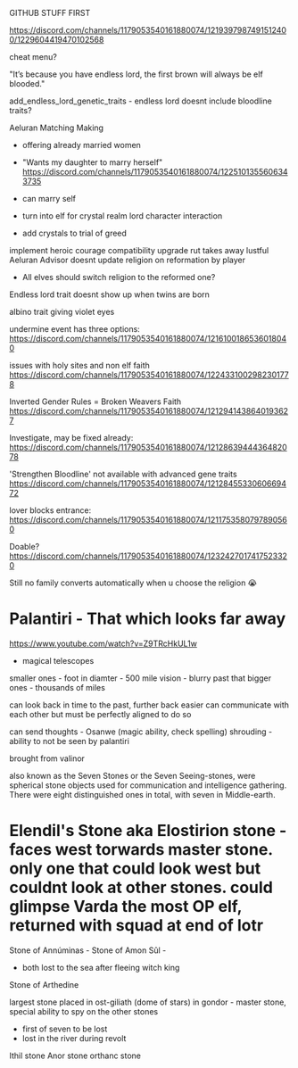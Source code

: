 GITHUB STUFF FIRST

https://discord.com/channels/1179053540161880074/1219397987491512400/1229604419470102568

cheat menu?

"It’s because you have endless lord, the first brown will always be elf blooded."

add_endless_lord_genetic_traits - endless lord doesnt include bloodline traits?

Aeluran Matching Making 
 - offering already married women
 - "Wants my daughter to marry herself" https://discord.com/channels/1179053540161880074/1225101355606343735
 - can marry self

 - turn into elf for crystal realm lord character interaction
 - add crystals to trial of greed

implement heroic courage compatibility upgrade
rut takes away lustful
Aeluran Advisor doesnt update religion on reformation by player
- All elves should switch religion to the reformed one?

Endless lord trait doesnt show up when twins are born

albino trait giving violet eyes

undermine event has three options: https://discord.com/channels/1179053540161880074/1216100186536018040

issues with holy sites and non elf faith https://discord.com/channels/1179053540161880074/1224331002982301778

Inverted Gender Rules = Broken Weavers Faith https://discord.com/channels/1179053540161880074/1212941438640193627

Investigate, may be fixed already: https://discord.com/channels/1179053540161880074/1212863944436482078

'Strengthen Bloodline' not available with advanced gene traits https://discord.com/channels/1179053540161880074/1212845533060669472
 
lover blocks entrance: https://discord.com/channels/1179053540161880074/1211753580797890560

Doable? https://discord.com/channels/1179053540161880074/1232427017417523320

Still no family converts automatically when u choose the religion 😭

# Palantiri - That which looks far away
https://www.youtube.com/watch?v=Z9TRcHkUL1w
- magical telescopes

smaller ones - foot in diamter - 500 mile vision - blurry past that
bigger ones - thousands of miles

can look back in time to the past, further back easier
can communicate with each other but must be perfectly aligned to do so

can send thoughts - Osanwe (magic ability, check spelling)
shrouding - ability to not be seen by palantiri

brought from valinor

also known as the Seven Stones or the Seven Seeing-stones, were spherical stone objects used for communication and intelligence gathering. 
There were eight distinguished ones in total, with seven in Middle-earth.

Elendil's Stone aka Elostirion stone - faces west torwards master stone. only one that could look west but couldnt look at other stones.
could glimpse Varda the most OP elf, returned with squad at end of lotr
==
Stone of Annúminas - 
Stone of Amon Sûl - 
  - both lost to the sea after fleeing witch king

Stone of Arthedine

largest stone placed in ost-giliath (dome of stars) in gondor - master stone, special ability to spy on the other stones
- first of seven to be lost
- lost in the river during revolt

Ithil stone
Anor stone
orthanc stone